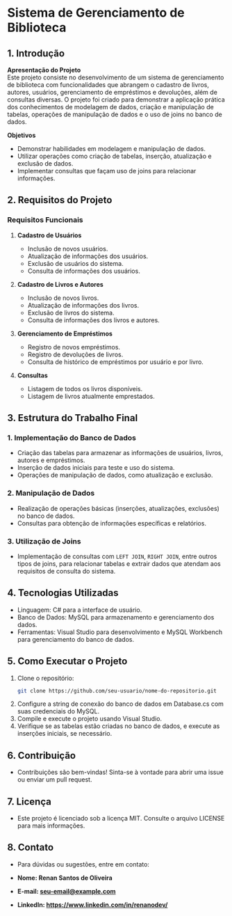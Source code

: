 # Sistema de Gerenciamento de Biblioteca

## 1. Introdução

**Apresentação do Projeto**  
Este projeto consiste no desenvolvimento de um sistema de gerenciamento de biblioteca com funcionalidades que abrangem o cadastro de livros, autores, usuários, gerenciamento de empréstimos e devoluções, além de consultas diversas. O projeto foi criado para demonstrar a aplicação prática dos conhecimentos de modelagem de dados, criação e manipulação de tabelas, operações de manipulação de dados e o uso de joins no banco de dados.

**Objetivos**  
- Demonstrar habilidades em modelagem e manipulação de dados.
- Utilizar operações como criação de tabelas, inserção, atualização e exclusão de dados.
- Implementar consultas que façam uso de joins para relacionar informações.

## 2. Requisitos do Projeto

### Requisitos Funcionais
1. **Cadastro de Usuários**
   - Inclusão de novos usuários.
   - Atualização de informações dos usuários.
   - Exclusão de usuários do sistema.
   - Consulta de informações dos usuários.

2. **Cadastro de Livros e Autores**
   - Inclusão de novos livros.
   - Atualização de informações dos livros.
   - Exclusão de livros do sistema.
   - Consulta de informações dos livros e autores.

3. **Gerenciamento de Empréstimos**
   - Registro de novos empréstimos.
   - Registro de devoluções de livros.
   - Consulta de histórico de empréstimos por usuário e por livro.

4. **Consultas**
   - Listagem de todos os livros disponíveis.
   - Listagem de livros atualmente emprestados.

## 3. Estrutura do Trabalho Final

### 1. Implementação do Banco de Dados
   - Criação das tabelas para armazenar as informações de usuários, livros, autores e empréstimos.
   - Inserção de dados iniciais para teste e uso do sistema.
   - Operações de manipulação de dados, como atualização e exclusão.

### 2. Manipulação de Dados
   - Realização de operações básicas (inserções, atualizações, exclusões) no banco de dados.
   - Consultas para obtenção de informações específicas e relatórios.

### 3. Utilização de Joins
   - Implementação de consultas com `LEFT JOIN`, `RIGHT JOIN`, entre outros tipos de joins, para relacionar tabelas e extrair dados que atendam aos requisitos de consulta do sistema.

## 4. Tecnologias Utilizadas
- Linguagem: C# para a interface de usuário.
- Banco de Dados: MySQL para armazenamento e gerenciamento dos dados.
- Ferramentas: Visual Studio para desenvolvimento e MySQL Workbench para gerenciamento do banco de dados.

## 5. Como Executar o Projeto
1. Clone o repositório:
   ```bash
   git clone https://github.com/seu-usuario/nome-do-repositorio.git

2. Configure a string de conexão do banco de dados em Database.cs com suas credenciais do MySQL.
3. Compile e execute o projeto usando Visual Studio.
4. Verifique se as tabelas estão criadas no banco de dados, e execute as inserções iniciais, se necessário.

## 6. Contribuição
- Contribuições são bem-vindas! Sinta-se à vontade para abrir uma issue ou enviar um pull request.

## 7. Licença
- Este projeto é licenciado sob a licença MIT. Consulte o arquivo LICENSE para mais informações.

## 8. Contato
- Para dúvidas ou sugestões, entre em contato:

- **Nome: Renan Santos de Oliveira**
- **E-mail: seu-email@example.com**
- **LinkedIn: https://www.linkedin.com/in/renanodev/**